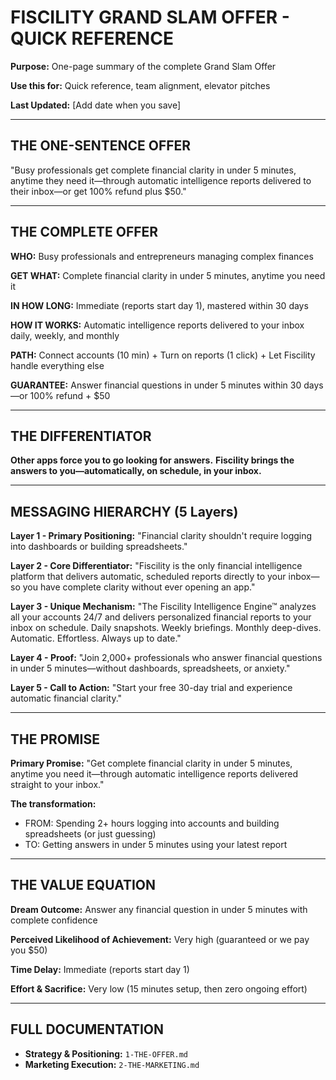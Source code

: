 # FISCILITY GRAND SLAM OFFER - QUICK REFERENCE

**Purpose:** One-page summary of the complete Grand Slam Offer

**Use this for:** Quick reference, team alignment, elevator pitches

**Last Updated:** [Add date when you save]

---

## THE ONE-SENTENCE OFFER

"Busy professionals get complete financial clarity in under 5 minutes, anytime they need it—through automatic intelligence reports delivered to their inbox—or get 100% refund plus $50."

---

## THE COMPLETE OFFER

**WHO:**
Busy professionals and entrepreneurs managing complex finances

**GET WHAT:**
Complete financial clarity in under 5 minutes, anytime you need it

**IN HOW LONG:**
Immediate (reports start day 1), mastered within 30 days

**HOW IT WORKS:**
Automatic intelligence reports delivered to your inbox daily, weekly, and monthly

**PATH:**
Connect accounts (10 min) + Turn on reports (1 click) + Let Fiscility handle everything else

**GUARANTEE:**
Answer financial questions in under 5 minutes within 30 days—or 100% refund + $50

---

## THE DIFFERENTIATOR

**Other apps force you to go looking for answers.**
**Fiscility brings the answers to you—automatically, on schedule, in your inbox.**

---

## MESSAGING HIERARCHY (5 Layers)

**Layer 1 - Primary Positioning:**
"Financial clarity shouldn't require logging into dashboards or building spreadsheets."

**Layer 2 - Core Differentiator:**
"Fiscility is the only financial intelligence platform that delivers automatic, scheduled reports directly to your inbox—so you have complete clarity without ever opening an app."

**Layer 3 - Unique Mechanism:**
"The Fiscility Intelligence Engine™ analyzes all your accounts 24/7 and delivers personalized financial reports to your inbox on schedule. Daily snapshots. Weekly briefings. Monthly deep-dives. Automatic. Effortless. Always up to date."

**Layer 4 - Proof:**
"Join 2,000+ professionals who answer financial questions in under 5 minutes—without dashboards, spreadsheets, or anxiety."

**Layer 5 - Call to Action:**
"Start your free 30-day trial and experience automatic financial clarity."

---

## THE PROMISE

**Primary Promise:**
"Get complete financial clarity in under 5 minutes, anytime you need it—through automatic intelligence reports delivered straight to your inbox."

**The transformation:**
- FROM: Spending 2+ hours logging into accounts and building spreadsheets (or just guessing)
- TO: Getting answers in under 5 minutes using your latest report

---

## THE VALUE EQUATION

**Dream Outcome:** Answer any financial question in under 5 minutes with complete confidence

**Perceived Likelihood of Achievement:** Very high (guaranteed or we pay you $50)

**Time Delay:** Immediate (reports start day 1)

**Effort & Sacrifice:** Very low (15 minutes setup, then zero ongoing effort)

---

## FULL DOCUMENTATION

- **Strategy & Positioning:** `1-THE-OFFER.md`
- **Marketing Execution:** `2-THE-MARKETING.md`